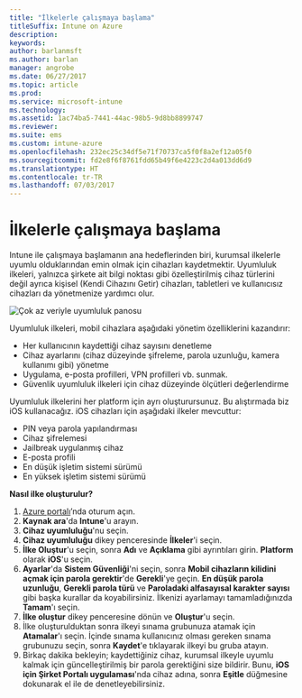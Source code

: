 ```yaml
---
title: "İlkelerle çalışmaya başlama"
titleSuffix: Intune on Azure
description: 
keywords: 
author: barlanmsft
ms.author: barlan
manager: angrobe
ms.date: 06/27/2017
ms.topic: article
ms.prod: 
ms.service: microsoft-intune
ms.technology: 
ms.assetid: 1ac74ba5-7441-44ac-98b5-9d8bb8899747
ms.reviewer: 
ms.suite: ems
ms.custom: intune-azure
ms.openlocfilehash: 232ec25c34df5e71f70737ca5f0f8a2ef12a05f0
ms.sourcegitcommit: fd2e8f6f8761fdd65b49f6e4223c2d4a013dd6d9
ms.translationtype: HT
ms.contentlocale: tr-TR
ms.lasthandoff: 07/03/2017
---
```

# <a name="getting-started-with-policies"></a>İlkelerle çalışmaya başlama

Intune ile çalışmaya başlamanın ana hedeflerinden biri, kurumsal ilkelerle uyumlu olduklarından emin olmak için cihazları kaydetmektir. Uyumluluk ilkeleri, yalnızca şirkete ait bilgi noktası gibi özelleştirilmiş cihaz türlerini değil ayrıca kişisel (Kendi Cihazını Getir) cihazları, tabletleri ve kullanıcısız cihazları da yönetmenize yardımcı olur.

![Çok az veriyle uyumluluk panosu](/intune/media/generic-compliance-dashboard.png)

Uyumluluk ilkeleri, mobil cihazlara aşağıdaki yönetim özelliklerini kazandırır:

* Her kullanıcının kaydettiği cihaz sayısını denetleme
* Cihaz ayarlarını (cihaz düzeyinde şifreleme, parola uzunluğu, kamera kullanımı gibi) yönetme
* Uygulama, e-posta profilleri, VPN profilleri vb. sunmak.
* Güvenlik uyumluluk ilkeleri için cihaz düzeyinde ölçütleri değerlendirme

Uyumluluk ilkelerini her platform için ayrı oluşturursunuz. Bu alıştırmada biz iOS kullanacağız. iOS cihazları için aşağıdaki ilkeler mevcuttur:

* PIN veya parola yapılandırması
* Cihaz şifrelemesi
* Jailbreak uygulanmış cihaz
* E-posta profili
* En düşük işletim sistemi sürümü
* En yüksek işletim sistemi sürümü

__Nasıl ilke oluşturulur?__

1. [Azure portalı](https://portal.azure.com)’nda oturum açın.
2. **Kaynak ara**'da **Intune**'u arayın.
3. **Cihaz uyumluluğu**'nu seçin.
4. **Cihaz uyumluluğu** dikey penceresinde **İlkeler**'i seçin.
5. **İlke Oluştur**'u seçin, sonra **Adı** ve **Açıklama** gibi ayrıntıları girin. **Platform** olarak **iOS**'u seçin.
6. **Ayarlar**'da **Sistem Güvenliği**'ni seçin, sonra **Mobil cihazların kilidini açmak için parola gerektir**'de **Gerekli**'ye geçin. **En düşük parola uzunluğu**, **Gerekli parola türü** ve **Paroladaki alfasayısal karakter sayısı** gibi başka kurallar da koyabilirsiniz. İlkenizi ayarlamayı tamamladığınızda **Tamam**'ı seçin.
7. **İlke oluştur** dikey penceresine dönün ve **Oluştur**'u seçin.
8. İlke oluşturulduktan sonra ilkeyi sınama grubunuza atamak için **Atamalar**'ı seçin. İçinde sınama kullanıcınız olması gereken sınama grubunuzu seçin, sonra **Kaydet**'e tıklayarak ilkeyi bu gruba atayın.
9. Birkaç dakika bekleyin; kaydettiğiniz cihaz, kurumsal ilkeyle uyumlu kalmak için güncelleştirilmiş bir parola gerektiğini size bildirir. Bunu, **iOS için Şirket Portalı uygulaması**'nda cihaz adına, sonra **Eşitle** düğmesine dokunarak el ile de denetleyebilirsiniz.
